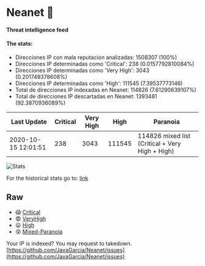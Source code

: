 # Neanet :hocho:
#### Threat intelligence feed
#### The stats:

- Direcciones IP con mala reputacion analizadas: 1508307 (100%)
- Direcciones IP determinadas como 'Critical':  238 (0.0157792810084%)
- Direcciones IP determinadas como 'Very High':  3043 (0.201749378608%)
- Direcciones IP determinadas como 'High':  111545 (7.39537773146)
- Total de direcciones IP indexadas en Neanet:  114826 (7.61290639107%)
- Total de direcciones IP descartadas en Neanet:  1393481 (92.3870936089%)

| Last Update | Critical | Very High | High | Paranoia |
| --- | --- | --- | --- | --- |
| 2020-10-15 12:01:51 | 238 | 3043 | 111545 | 114826 mixed list (Critical + Very High + High)|

![Stats](https://docs.google.com/spreadsheets/d/e/2PACX-1vSnaNMIXVabIpDJjufMlzH7poXnshF3mgd8Is1g9ytUEzVsP5my4Trn8f-xkoLLQ38xpL3HtmUexLo6/pubchart?oid=501124687&format=image)

For the historical stats go to: [link](/stats.csv)
## Raw
- :scream: [Critical](https://raw.githubusercontent.com/JavaGarcia/Neanet/master/blacklists/neanet_critical.txt)
- :fearful: [VeryHigh](https://raw.githubusercontent.com/JavaGarcia/Neanet/master/blacklists/neanet_veryHigh.txtt)
- :frowning: [High](https://raw.githubusercontent.com/JavaGarcia/Neanet/master/blacklists/neanet_high.txt)
- :dizzy_face: [Mixed-Paranoia](https://raw.githubusercontent.com/JavaGarcia/Neanet/master/blacklists/neanet_all.txt)


Your IP is indexed? You may request to takedown. [https://github.com/JavaGarcia/Neanet/issues](https://github.com/JavaGarcia/Neanet/issues)















































































































































































































































































































































































































































































































































































































































































































































































































































































































































































































































































































































































































































































































































































































































































